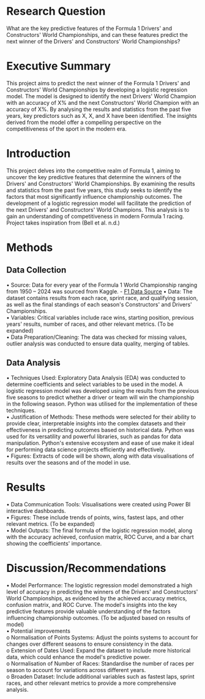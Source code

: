 # Research Question
What are the key predictive features of the Formula 1 Drivers' and Constructors' World Championships, and can these features predict the next winner of the Drivers' and Constructors' World Championships?

# Executive Summary
This project aims to predict the next winner of the Formula 1 Drivers' and Constructors' World Championships by developing a logistic regression model. The model is designed to identify the next Drivers' World Champion with an accuracy of X% and the next Constructors' World Champion with an accuracy of X%. By analysing the results and statistics from the past five years, key predictors such as X, X, and X have been identified. The insights derived from the model offer a compelling perspective on the competitiveness of the sport in the modern era.

# Introduction
This project delves into the competitive realm of Formula 1, aiming to uncover the key predictive features that determine the winners of the Drivers' and Constructors' World Championships. By examining the results and statistics from the past five years, this study seeks to identify the factors that most significantly influence championship outcomes. The development of a logistic regression model will facilitate the prediction of the next Drivers' and Constructors' World Champions. This analysis is to gain an understanding of competitiveness in modern Formula 1 racing. Project takes inspiration from (Bell et al. n.d.)

# Methods
## Data Collection
• Source: Data for every year of the Formula 1 World Championship ranging from 1950 – 2024 was sourced from Kaggle. - [F1 Data Source](https://www.kaggle.com/datasets/rohanrao/formula-1-world-championship-1950-2020/data "F1 Data Source")
• Data: The dataset contains results from each race, sprint race, and qualifying session, as well as the final standings of each season's Constructors' and Drivers' Championships.  
• Variables: Critical variables include race wins, starting position, previous years' results, number of races, and other relevant metrics. (To be expanded)  
• Data Preparation/Cleaning: The data was checked for missing values, outlier analysis was conducted to ensure data quality, merging of tables.  

## Data Analysis
• Techniques Used: Exploratory Data Analysis (EDA) was conducted to determine coefficients and select variables to be used in the model. A logistic regression model was developed using the results from the previous five seasons to predict whether a driver or team will win the championship in the following season. Python was utilised for the implementation of these techniques.  
• Justification of Methods: These methods were selected for their ability to provide clear, interpretable insights into the complex datasets and their effectiveness in predicting outcomes based on historical data. Python was used for its versatility and powerful libraries, such as pandas for data manipulation. Python's extensive ecosystem and ease of use make it ideal for performing data science projects efficiently and effectively.  
• Figures: Extracts of code will be shown, along with data visualisations of results over the seasons and of the model in use.  

# Results
• Data Communication Tools: Visualisations were created using Power BI interactive dashboards.  
• Figures: These include trends of points, wins, fastest laps, and other relevant metrics. (To be expanded)  
• Model Outputs: The final formula of the logistic regression model, along with the accuracy achieved, confusion matrix, ROC Curve, and a bar chart showing the coefficients' importance.  

# Discussion/Recommendations
• Model Performance: The logistic regression model demonstrated a high level of accuracy in predicting the winners of the Drivers' and Constructors' World Championships, as evidenced by the achieved accuracy metrics, confusion matrix, and ROC Curve. The model's insights into the key predictive features provide valuable understanding of the factors influencing championship outcomes. (To be adjusted based on results of model)  
• Potential improvements  
  o Normalisation of Points Systems: Adjust the points systems to account for changes over different seasons to ensure consistency in the data.  
  o Extension of Dates Used: Expand the dataset to include more historical data, which could enhance the model's predictive power.  
  o Normalisation of Number of Races: Standardise the number of races per season to account for variations across different years.  
  o Broaden Dataset: Include additional variables such as fastest laps, sprint races, and other relevant metrics to provide a more comprehensive analysis.  
